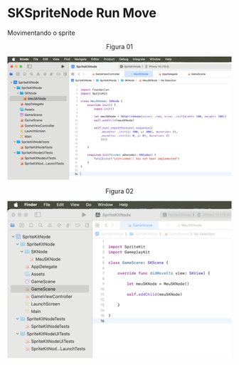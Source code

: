 # SKSpriteNode Run Move

Movimentando o sprite

<div align="center">
Figura 01
</div>

![](Imagens/SpriteNode-RunRepeatForever-Img01.png)

<div align="center">
Figura 02
</div>

![](Imagens/SpriteNode-Run-Img02.png)

